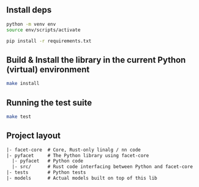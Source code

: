 ## Install deps

```sh
python -m venv env
source env/scripts/activate

pip install -r requirements.txt
```

## Build & Install the library in the current Python (virtual) environment

```sh
make install
```


## Running the test suite

```sh
make test
```


## Project layout

```txt
|- facet-core  # Core, Rust-only linalg / nn code
|- pyfacet     # The Python library using facet-core
  |- pyfacet   # Python code
  |- src/      # Rust code interfacing between Python and facet-core
|- tests       # Python tests
|- models      # Actual models built on top of this lib
```
